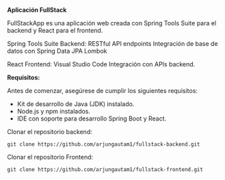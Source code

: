 **Aplicación FullStack**

FullStackApp es una aplicación web creada con Spring Tools Suite para el backend y React para el frontend.

Spring Tools Suite Backend:
RESTful API endpoints
Integración de base de datos con Spring Data JPA
Lombok

React Frontend:
Visual Studio Code
Integración con APIs backend.

**Requisitos:**

Antes de comenzar, asegúrese de cumplir los siguientes requisitos:

* Kit de desarrollo de Java (JDK) instalado.
* Node.js y npm instalados.
* IDE con soporte para desarrollo Spring Boot y React.

Clonar el repositorio backend:

	git clone https://github.com/arjungautam1/fullstack-backend.git

Clonar el repositorio Frontend:

	git clone https://github.com/arjungautam1/fullstack-frontend.git  
